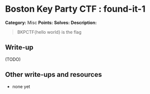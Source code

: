 # Boston Key Party CTF : found-it-1

**Category:** Misc
**Points:** 
**Solves:** 
**Description:**

> BKPCTF{hello world} is the flag


## Write-up

(TODO)

## Other write-ups and resources

* none yet
